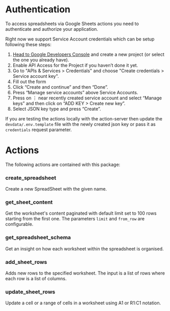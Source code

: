 # Authentication

To access spreadsheets via Google Sheets actions you need to authenticate and authorize your application.

Right now we support Service Account credentials which can be setup following these steps:
1. [Head to Google Developers Console](https://console.cloud.google.com/apis/dashboard) and create a new project (or select the one you already have).
2. Enable API Access for the Project if you haven’t done it yet.
3. Go to "APIs & Services > Credentials" and choose "Create credentials > Service account key".
4. Fill out the form
5. Click “Create and continue” and then “Done”.
6. Press “Manage service accounts” above Service Accounts.
7. Press on ⋮ near recently created service account and select “Manage keys” and then click on “ADD KEY > Create new key”.
8. Select JSON key type and press “Create”.


If you are testing the actions locally with the action-server then update the `devdata/.env.template` file with the 
newly created json key or pass it as `credentials` request parameter.

# Actions

The following actions are contained with this package:

### create_spreadsheet
Create a new SpreadSheet with the given name.

### get_sheet_content
Get the worksheet's content paginated with default limit set to 100 rows starting from the first one. The parameters `limit` and `from_row` are configurable.

### get_spreadsheet_schema
Get an insight on how each worksheet within the spreadsheet is organised.

### add_sheet_rows
Adds new rows to the specified worksheet. The input is a list of rows where each row is a list of columns.

### update_sheet_rows
Update a cell or a range of cells in a worksheet using A1 or R1:C1 notation.
